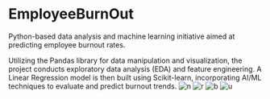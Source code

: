 # EmployeeBurnOut
Python-based data analysis and machine learning initiative aimed at predicting employee burnout rates. 

Utilizing the Pandas library for data manipulation and visualization, the project conducts exploratory data analysis (EDA) and feature engineering. A Linear Regression model is then built using Scikit-learn, incorporating AI/ML techniques to evaluate and predict burnout trends.
![n](https://github.com/user-attachments/assets/67a9168c-50ed-4afb-a268-bf6207a5d1a6)
![r](https://github.com/user-attachments/assets/4ff55463-0912-4111-816d-125ce8f1db38)
![b](https://github.com/user-attachments/assets/39e54952-282b-471b-8f65-32aa800e3f40)
![u](https://github.com/user-attachments/assets/d338d8b0-6ddf-4508-9451-ec5e3e054e62)

